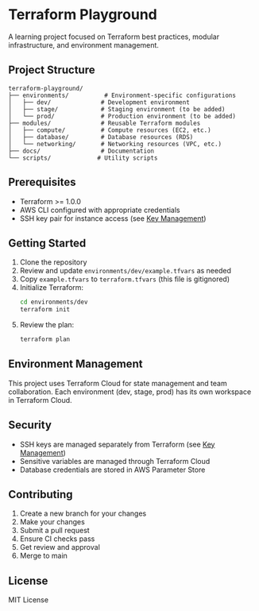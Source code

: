 # Terraform Playground

A learning project focused on Terraform best practices, modular infrastructure, and environment management.

## Project Structure

```
terraform-playground/
├── environments/          # Environment-specific configurations
│   ├── dev/              # Development environment
│   ├── stage/            # Staging environment (to be added)
│   └── prod/             # Production environment (to be added)
├── modules/              # Reusable Terraform modules
│   ├── compute/          # Compute resources (EC2, etc.)
│   ├── database/         # Database resources (RDS)
│   └── networking/       # Networking resources (VPC, etc.)
├── docs/                 # Documentation
└── scripts/             # Utility scripts
```

## Prerequisites

- Terraform >= 1.0.0
- AWS CLI configured with appropriate credentials
- SSH key pair for instance access (see [Key Management](docs/key-management.md))

## Getting Started

1. Clone the repository
2. Review and update `environments/dev/example.tfvars` as needed
3. Copy `example.tfvars` to `terraform.tfvars` (this file is gitignored)
4. Initialize Terraform:
   ```bash
   cd environments/dev
   terraform init
   ```
5. Review the plan:
   ```bash
   terraform plan
   ```

## Environment Management

This project uses Terraform Cloud for state management and team collaboration. Each environment (dev, stage, prod) has its own workspace in Terraform Cloud.

## Security

- SSH keys are managed separately from Terraform (see [Key Management](docs/key-management.md))
- Sensitive variables are managed through Terraform Cloud
- Database credentials are stored in AWS Parameter Store

## Contributing

1. Create a new branch for your changes
2. Make your changes
3. Submit a pull request
4. Ensure CI checks pass
5. Get review and approval
6. Merge to main

## License

MIT License
